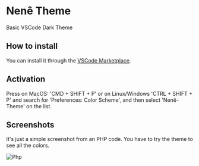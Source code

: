 # Nenê Theme

Basic VSCode Dark Theme

## How to install

You can install it through the [VSCode Marketplace](https://marketplace.visualstudio.com/items?itemName=leonardoruwer.nene-theme).

## Activation

Press on MacOS: 'CMD + SHIFT + P' or on Linux/Windows 'CTRL + SHIFT + P' and search for 'Preferences: Color Scheme', and then select 'Nenê-Theme' on the list.

## Screenshots

It's just a simple screenshot from an PHP code. You have to try the theme to see all the colors.

![Php](https://i.imgur.com/x71rtTV.png)
